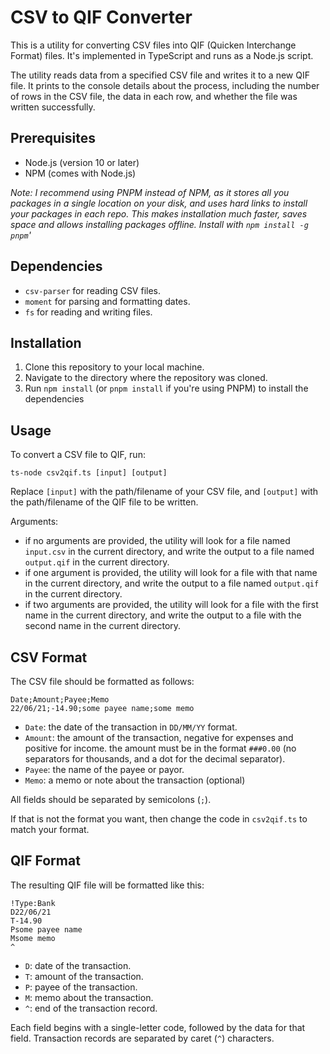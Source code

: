 # CSV to QIF Converter

This is a utility for converting CSV files into QIF (Quicken Interchange Format) files. It's implemented in TypeScript and runs as a Node.js script.

The utility reads data from a specified CSV file and writes it to a new QIF file. It prints to the console details about the process, including the number of rows in the CSV file, the data in each row, and whether the file was written successfully.

## Prerequisites

- Node.js (version 10 or later)
- NPM (comes with Node.js)

_Note: I recommend using PNPM instead of NPM, as it stores all you packages in a single location on your disk, and uses hard links to install your packages in each repo. This makes installation much faster, saves space and allows installing packages offline. Install with `npm install -g pnpm`'_

## Dependencies

- `csv-parser` for reading CSV files.
- `moment` for parsing and formatting dates.
- `fs` for reading and writing files.

## Installation

1. Clone this repository to your local machine.
2. Navigate to the directory where the repository was cloned.
3. Run `npm install` (or `pnpm install` if you're using PNPM) to install the dependencies

## Usage

To convert a CSV file to QIF, run:

```
ts-node csv2qif.ts [input] [output]
```

Replace `[input]` with the path/filename of your CSV file, and `[output]` with the path/filename of the QIF file to be written.

Arguments:

- if no arguments are provided, the utility will look for a file named `input.csv` in the current directory, and write the output to a file named `output.qif` in the current directory.
- if one argument is provided, the utility will look for a file with that name in the current directory, and write the output to a file named `output.qif` in the current directory.
- if two arguments are provided, the utility will look for a file with the first name in the current directory, and write the output to a file with the second name in the current directory.

## CSV Format

The CSV file should be formatted as follows:

```
Date;Amount;Payee;Memo
22/06/21;-14.90;some payee name;some memo
```

- `Date`: the date of the transaction in `DD/MM/YY` format.
- `Amount`: the amount of the transaction, negative for expenses and positive for income. the amount must be in the format `###0.00` (no separators for thousands, and a dot for the decimal separator).
- `Payee`: the name of the payee or payor.
- `Memo`: a memo or note about the transaction (optional)

All fields should be separated by semicolons (`;`).

If that is not the format you want, then change the code in `csv2qif.ts` to match your format.

## QIF Format

The resulting QIF file will be formatted like this:

```
!Type:Bank
D22/06/21
T-14.90
Psome payee name
Msome memo
^
```

- `D`: date of the transaction.
- `T`: amount of the transaction.
- `P`: payee of the transaction.
- `M`: memo about the transaction.
- `^`: end of the transaction record.

Each field begins with a single-letter code, followed by the data for that field. Transaction records are separated by caret (`^`) characters.
